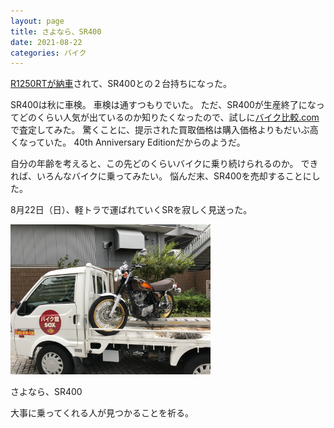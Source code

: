 ```yaml
---
layout: page
title: さよなら、SR400
date: 2021-08-22
categories: バイク
---
```

[R1250RTが納車](motorcycle-hellobmw)されて、SR400との２台持ちになった。

SR400は秋に車検。
車検は通すつもりでいた。
ただ、SR400が生産終了になってどのくらい人気が出ているのか知りたくなったので、試しに[バイク比較.com](https://www.bikehikaku.com)で査定してみた。
驚くことに、提示された買取価格は購入価格よりもだいぶ高くなっていた。
40th Anniversary Editionだからのようだ。

自分の年齢を考えると、この先どのくらいバイクに乗り続けられるのか。
できれば、いろんなバイクに乗ってみたい。
悩んだ末、SR400を売却することにした。

8月22日（日）、軽トラで運ばれていくSRを寂しく見送った。

<div class="post-img">
<a href="/assets/images/motorcycle-byesr/IMG_0699.jpeg">
<img src="/assets/images/motorcycle-byesr/IMG_0699.jpeg" width="320px">
</a>
<p>さよなら、SR400</p>
</div>

大事に乗ってくれる人が見つかることを祈る。
